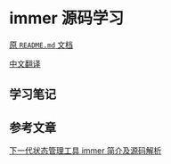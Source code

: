 # immer 源码学习

[原 `README.md` 文档](./readme-origin.md)

[中文翻译](./readme-origin-cn.md)

## 学习笔记

## 参考文章

[下一代状态管理工具 immer 简介及源码解析](https://zhuanlan.zhihu.com/p/33507866)

